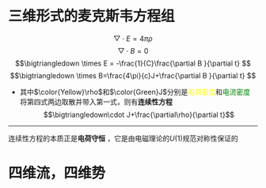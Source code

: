 # 三维形式的**麦克斯韦方程组**
   $$\bigtriangledown \cdot  E= 4\pi\rho $$$$\bigtriangledown \cdot B = 0$$$$\bigtriangledown \times E = -\frac{1}{C}\frac{\partial B }{\partial t}   $$$$\bigtriangledown \times B=\frac{4\pi}{c}J+\frac{\partial B }{\partial t} $$
- 其中$\color{Yellow}\rho$和$\color{Green}J$分别是<font color = yellow>电荷密度</font>和<font color = Green>电流密度</font>
  将第四式两边取散并带入第一式，则有**连续性方程**$$\bigtriangledown\cdot J+\frac{\partial\rho}{\partial t}$$
 ---
连续性方程的本质正是**电荷守恒** ，它是由电磁理论的$U(1)$规范对称性保证的
# 四维流，四维势
  
